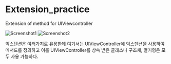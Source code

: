 # Extension_practice
Extension of method for UIViewcontroller

![Screenshot1](https://github.com/iOS-Xcode/Extension_practice/tree/main/Extension_practice/screenshot1.png?raw=true "screenshot1")
![Screenshot2](https://github.com/iOS-Xcode/Extension_practice/tree/main/Extension_practice/screenshot2.png?raw=true "screenshot2")

익스텐션은 여러가지로 유용한데 여기서는 UIViewController에 익스덴션을 사용하여 메서드를 정의하고 이를 UIViewController를 상속 받은 클래스나 구조체, 열거형은 모두 사용 가능하다.
